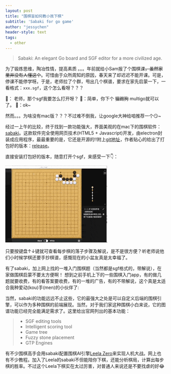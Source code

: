 ```yaml
---
layout: post
title: "围棋盲如何教小孩下棋"
subtitle: 'Sabaki for go game'
author: "jessychen"
header-style: text
tags:
  - other 
---
```


> Sabaki: An elegant Go board and SGF editor for a more civilized age.

为了锻炼思维，陶冶性情，提高素质 。。。年前就给小Sam报了个围棋课~~，虽然家里并没有人懂这个~~。可惜由于众所周知的原因，春天来了却迟迟不能开课。可是，停课不能停学呀。于是，老师拉了个群，甩出几个棋谱，要求在家先启蒙一下，一看格式：`xxx.sgf`，这个怎么看呀？？？

:woman:： 老师，那个sgf我要怎么打开呀？
:man:：简单，你下个 ~~猫踢狗~~ multigo就可以了。
:woman:：ok~

然而。。。为啥没有mac版？？？不过难不倒我，让google大神给咱推荐一个😏~

经过一上午的比较，终于找到一款功能强大，界面美观的在mac下的围棋软件：[sabaki](https://sabaki.yichuanshen.de/)。这款软件完全使用网页技术(HTML5 + Javascript)开发，由electron封装成应用程序，最最重要的是，它还是开源的‼️附上[git地址](https://github.com/SabakiHQ/Sabaki)，作者贴心的给出了打包好的版本：[release](https://github.com/SabakiHQ/Sabaki/releases/)。

直接安装打包好的版本，随意打开个sgf，来感受一下👇：

![image-20200324184157994](/img/in-post/Other/sabaki1.gif)

只要按键盘↑↓键就可查看每步棋的落子步骤及解说，是不是很方便？听老师说他们小时候学棋还要手抄棋谱，感慨现在的小盆友真是太幸福了。

有了sabaki，加上网上找的一堆入门围棋题（当然都是sgf格式的，带解说），在家做围棋启蒙不要太方便啊！ 想到之前手机上下的一些围棋入门app，有的做几题就要收费，有的看答案要收费，有的一堆的广告，有的不带解说，这个真是太适合我种爱动(kou)手(men)的小伙伴了:

当然，sabaki的功能远远不止这些，它的最强大之处是可以自定义后端的围棋引擎，可以作为多种围棋的前端展现。当然，对于我们家这种围棋小白来说，它的图谱功能已经完全能满足需求了。这里给出官网列出的基本功能：

> * SGF editing tools
> * Intelligent scoring tool
> * Game tree
> * Fuzzy stone placement
> * GTP Engines

有不少围棋高手会用sabaki配置围棋AI引擎[Leela Zero](https://github.com/leela-zero/leela-zero)来实现人机大战。网上也有不少教程。加入了Leela的sabaki不但能陪你下棋，还能分析棋局，计算出每步棋的胜率。不过这个Leela下棋实在太过厉害，对普通人来说还是不要找虐的好😂